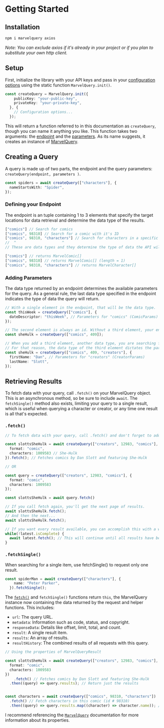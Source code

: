 # Getting Started

## Installation

```bash npm2yarn
npm i marvelquery axios
```

*Note: You can exclude axios if it's already in your project or if you plan to substitute your own http client.*

## Setup

First, initialize the library with your API keys and pass in your [configuration options](#config) using the static function `MarvelQuery.init()`.

```ts
const createQuery = MarvelQuery.init({
    publicKey: "your-public-key",
    privateKey: "your-private-key",
  }, {
    // Configuration options...
  });
```

This will return a function referred to in this documentation as `createQuery`, though you can name it anything you like. This function takes two arguments: the [endpoint](#endpoint) and the [parameters](#parameters). As its name suggests, it creates an instance of [MarvelQuery](#marvelquery).

## Creating a Query

A query is made up of two parts, the endpoint and the query parameters: `createQuery(endpoint, parameters )`.

```ts
const spiders = await createQuery(["characters"], {
  nameStartsWith: "Spider",
});
```

### Defining your Endpoint

The endpoint is an tuple containing 1 to 3 elements that specify the target locations for data retrieval and determine the data type of the results.

```ts
["comics"] // Search for comics
["comics", 98310] // Search for a comic with it's ID
["comics", 98310, "characters"] // Search for characters in a specific comic
//  ^                     ^
// These are data types and they determine the type of data the API will return.

["comics"] // returns MarvelComic[]
["comics", 98310] // returns MarvelComic[] (length = 1)
["comics", 98310, "characters"] // returns MarvelCharacter[]
```

### Adding Parameters

The data type returned by an endpoint determines the available parameters for the query. As a general rule, the last data type specified in the endpoint indicates the type of data the query will return.

```ts
// With a single element in the endpoint, that will be the data type.
const thisWeek = createQuery(["comics"], {
  dateDescriptor: "thisWeek", // Parameters for "comics" (ComicParams)
});

// The second element is always an id. Without a third element, your endpoint represents a single item and therefore has no available parameters.
const sheHulk = createQuery(["comics", 409]);

// When you add a third element, another data type, you are searching for items of that type that are linked to the id in the endpoint.
// For that reason, the data type of the third element dictates the parameters available for that endpoint.
const sheHulk = createQuery(["comics", 409, "creators"], {
  firstName: "Dan", // Parameters for "creators" (CreatorParams)
  lastName: "Slott",
});
```

## Retrieving Results

To fetch data with your query, call `.fetch()` on your MarvelQuery object. This is an asynchronous method, so be sure to include `await`. The `fetchSingle()` method also exists, limiting your query to a single result, which is useful when querying a character or creator, or any time one result is all that's expected.

### `.fetch()`

```ts
// To fetch data with your query, call .fetch() and don't forget to add "await".

const slottsSheHulk = await createQuery(["creators", 12983, "comics"], {
  format: "comic",
  characters: 1009583 // She-Hulk
}).fetch(); // Fetches comics by Dan Slott and featuring She-Hulk

// OR

const query = createQuery(["creators", 12983, "comics"], {
  format: "comic",
  characters: 1009583
});

const slottsSheHulk = await query.fetch()

// If you call fetch again, you'll get the next page of results.
await slottsSheHulk.fetch();
// And then the next...
await slottsSheHulk.fetch();

// If you want every result available, you can accomplish this with a while loop and the .isComplete property.
while(!latest.isComplete) {
  await latest.fetch(); // This will continue until all results have been received
}
```

### `.fetchSingle()`

When searching for a single item, use fetchSingle() to request only one result.

```ts
const spiderMan = await createQuery(["characters"], {
    name: "Peter Parker",
  }).fetchSingle();
```



The [`fetch()`](#marvelquery) and `fetchSingle()` functions return `this`, the MarvelQuery instance now containing the data returned by the request and helper functions. This includes:

- `url`: The query URL.
- `metadata`: Information such as code, status, and copyright.
- `responseData`: Details like offset, limit, total, and count.
- `result`: A single result item.
- `results`: An array of results.
- `resultHistory`: The combined results of all requests with this query.

```ts
// Using the properties of MarvelQueryResult

const slottsSheHulk = await createQuery(["creators", 12983, "comics"], {
  format: "comic",
  characters: 1009583
})
	.fetch() // Fetches comics by Dan Slott and featuring She-Hulk
  .then((query) => query.results); // Return just the results


const characters = await createQuery(["comics", 98310, "characters"])
  .fetch() // Fetch characters in this comic (id # 98310)
  .then((query) => query.results.map((character) => character.name)); // Return an array of character names.


```

I recommend referencing the [`MarvelQuery`](#marvelquery) documentation for more information about its properties.
